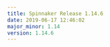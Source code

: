 ```yaml
---
title: Spinnaker Release 1.14.6
date: 2019-06-17 12:46:02
major_minor: 1.14
version: 1.14.6
---
```


<script src="https://gist.github.com/spinnaker-release/3eeb3e0cd59152a17be97ad0c808d225.js"/>
